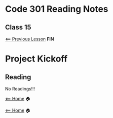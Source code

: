 # Code 301 Reading Notes

## Class 15

[<== Previous Lesson](class14.md) **FIN**

# Project Kickoff

## Reading

No Readings!!!

[<== Home](README.md) 🏠

[<== Home](README.md) 🏠

